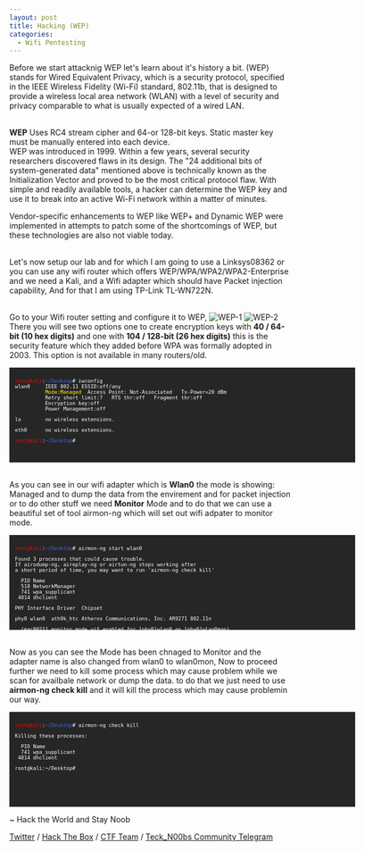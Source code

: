 ```yaml
---
layout: post
title: Hacking (WEP)
categories:
  - Wifi Pentesting
---
```



<p>Before we start attacknig WEP let's learn about it's history a bit. (WEP) stands for Wired Equivalent Privacy, which is a security protocol, specified in the IEEE Wireless Fidelity (Wi-Fi) standard, 802.11b, that is designed to provide a wireless local area network (WLAN) with a level of security and privacy comparable to what is usually expected of a wired LAN.</p>

<br>**WEP** Uses RC4 stream cipher and 64-or 128-bit keys. Static master key must be manually entered into each device.
<br>WEP was introduced in 1999. Within a few years, several security researchers discovered flaws in its design. The "24 additional bits of system-generated data" mentioned above is technically known as the Initialization Vector and proved to be the most critical protocol flaw. With simple and readily available tools, a hacker can determine the WEP key and use it to break into an active Wi-Fi network within a matter of minutes.

<p>Vendor-specific enhancements to WEP like WEP+ and Dynamic WEP were implemented in attempts to patch some of the shortcomings of WEP, but these technologies are also not viable today.</p>
<br>Let's now setup our lab and for which I am going to use a Linksys08362 or you can use any wifi router which offers WEP/WPA/WPA2/WPA2-Enterprise and we need a Kali, and a Wifi adapter which should have Packet injection capability, And for that I am using TP-Link TL-WN722N.

<br> Go to your Wifi router setting and configure it to WEP,
![WEP-1](https://teckk2.github.io/assets/images/Wifi/WEP-1.1.png)
![WEP-2](https://teckk2.github.io/assets/images/Wifi/WEP-2.png)
<br>There you will see two options one to create encryption keys with **40 / 64-bit (10 hex digits)** and one with **104 / 128-bit (26 hex digits)** this is the security feature which they added before WPA was formally adopted in 2003. This option is not available in many routers/old.

<font size="1">
<div style="height:150px;width:600px;overflow:auto;background-color:#262626;color:White;scrollbar-base-color:gold;font-family:monospace;padding:10px;">
<p><font color="red">root@kali</font>:<font color="RoyalBlue">~/Desktop</font># iwconfig 
<br>wlan0&nbsp;&nbsp;&nbsp;&nbsp;&nbsp;IEEE 802.11  ESSID:off/any  
<br>&nbsp;&nbsp;&nbsp;&nbsp;&nbsp;&nbsp;&nbsp;&nbsp;&nbsp;&nbsp;<font color="ffff00">Mode:Managed</font>&nbsp;&nbsp;Access&nbsp;Point:&nbsp;Not-Associated&nbsp;&nbsp;&nbsp;Tx-Power=20 dBm   
<br>&nbsp;&nbsp;&nbsp;&nbsp;&nbsp;&nbsp;&nbsp;&nbsp;&nbsp;&nbsp;Retry short limit:7&nbsp;&nbsp;&nbsp;RTS thr:off&nbsp;&nbsp;&nbsp;Fragment thr:off
<br>&nbsp;&nbsp;&nbsp;&nbsp;&nbsp;&nbsp;&nbsp;&nbsp;&nbsp;&nbsp;Encryption key:off
<br>&nbsp;&nbsp;&nbsp;&nbsp;&nbsp;&nbsp;&nbsp;&nbsp;&nbsp;&nbsp;Power Management:off</p>
          
<p>lo&nbsp;&nbsp;&nbsp;&nbsp;&nbsp;&nbsp;&nbsp;&nbsp;no wireless extensions.</p>

<p>eth0&nbsp;&nbsp;&nbsp;&nbsp;&nbsp;&nbsp;no wireless extensions.</p>

<font color="red">root@kali</font>:<font color="RoyalBlue">~/Desktop</font>#
</div>
</font>

<br>As you can see in our wifi adapter which is **Wlan0** the mode is showing: Managed and to dump the data from the envirement and for packet injection or to do other stuff we need **Monitor** Mode and to do that we can use a beautiful set of tool airmon-ng which will set out wifi adpater to monitor mode.

<font size="1">
<div style="height:150px;width:600px;overflow:auto;background-color:#262626;color:White;scrollbar-base-color:gold;font-family:monospace;padding:10px;">
<p><font color="red">root@kali</font>:<font color="RoyalBlue">~/Desktop</font># airmon-ng start wlan0</p>

<p>Found 3 processes that could cause trouble.
<br>If airodump-ng, aireplay-ng or airtun-ng stops working after
<br>a short period of time, you may want to run 'airmon-ng check kill'</p>

<p>&nbsp;&nbsp;PID Name
<br>&nbsp;&nbsp;518 NetworkManager
<br>&nbsp;&nbsp;741 wpa_supplicant
<br>&nbsp;4814 dhclient</p>

<p>PHY&nbsp;Interface	Driver&nbsp;&nbsp;Chipset</p>

<p>phy0	wlan0&nbsp;&nbsp;ath9k_htc&nbsp;Atheros Communications, Inc. AR9271 802.11n</p>

<p>&nbsp;&nbsp;(mac80211 monitor mode vif enabled for [phy0]wlan0 on [phy0]wlan0mon)
<br>&nbsp;&nbsp;(mac80211 station mode vif disabled for [phy0]wlan0)</p>

<p><font color="red">root@kali</font>:<font color="RoyalBlue">~/Desktop</font># iwconfig 
<br><font color="53E100">wlan0mon</font>&nbsp;&nbsp;IEEE 802.11&nbsp;&nbsp;<font color="ffff00">Mode:Monitor</font>&nbsp;&nbsp;Frequency:2.457 GHz&nbsp;&nbsp;Tx-Power=20 dBm   
<br>&nbsp;&nbsp;&nbsp;&nbsp;&nbsp;&nbsp;&nbsp;&nbsp;&nbsp;&nbsp;Retry short limit:7&nbsp;&nbsp;&nbsp;RTS thr:off&nbsp;&nbsp;&nbsp;Fragment thr:off
<br>&nbsp;&nbsp;&nbsp;&nbsp;&nbsp;&nbsp;&nbsp;&nbsp;&nbsp;&nbsp;Power Management:off</p>
          
<p>lo&nbsp;&nbsp;&nbsp;&nbsp;&nbsp;&nbsp;&nbsp;&nbsp;no wireless extensions.</p>

<p>eth0&nbsp;&nbsp;&nbsp;&nbsp;&nbsp;&nbsp;no wireless extensions.</p>

<p><font color="red">root@kali</font>:<font color="RoyalBlue">~/Desktop</font># </p>
</div>
</font>

<br>Now as you can see the Mode has been chnaged to Monitor and the adapter name is also changed from wlan0 to wlan0mon, Now to proceed further we need to kill some process which may cause problem while we scan for availbale network or dump the data. to do that we just need to use **airmon-ng check kill** and it will kill the process which may cause problemin our way.

<font size="1">
<div style="height:150px;width:600px;overflow:auto;background-color:#262626;color:White;scrollbar-base-color:gold;font-family:monospace;padding:10px;">
<p><font color="red">root@kali</font>:<font color="RoyalBlue">~/Desktop</font># airmon-ng check kill</p>

<p>Killing these processes:</p>

<p>&nbsp;&nbsp;PID Name
<br>&nbsp;&nbsp;741 wpa_supplicant
<br>&nbsp;4814 dhclient</p>

<p>root@kali:~/Desktop#</p>
</div>
</font>











<p class="message">
  ~ Hack the World and Stay Noob
</p>

[Twitter](https://twitter.com/Teck__K2) / [Hack The Box](https://www.hackthebox.eu/profile/966) / [CTF Team](https://ctftime.org/team/20102) /
[Teck_N00bs Community Telegram](https://t.me/Teck_N00bs)

<script src="https://www.hackthebox.eu/badge/966"> </script>
